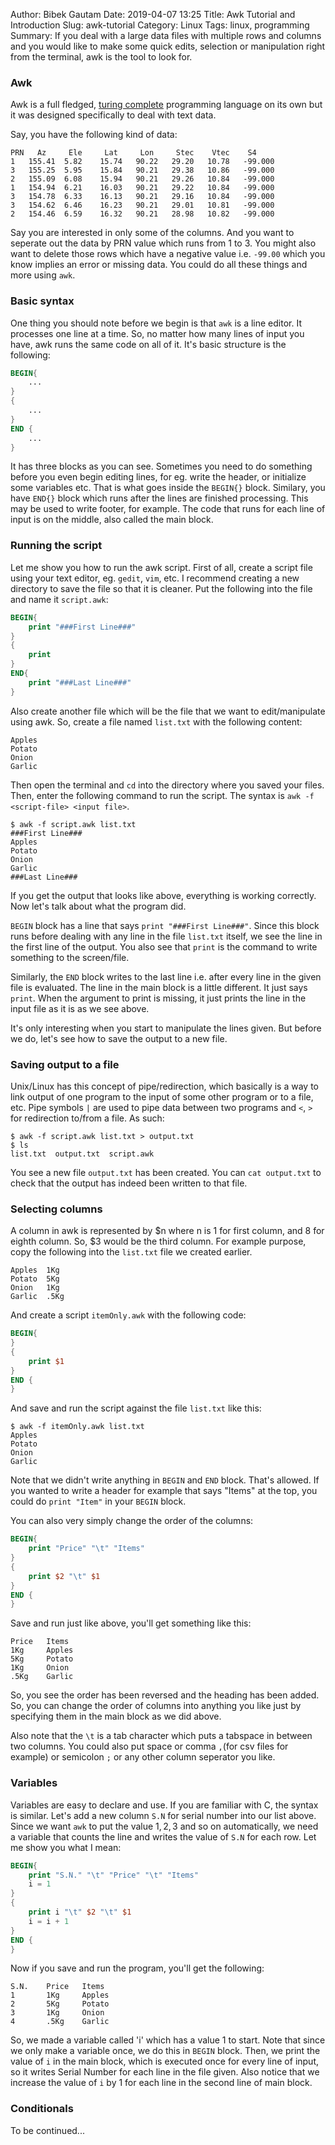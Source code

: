 Author: Bibek Gautam
Date: 2019-04-07 13:25
Title: Awk Tutorial and Introduction
Slug: awk-tutorial
Category: Linux
Tags: linux, programming
Summary: If you deal with a large data files with multiple rows and columns and you would like to make some quick edits, selection or manipulation right from the terminal, awk is the tool to look for.

### Awk
Awk is a full fledged, [turing complete](https://simple.wikipedia.org/wiki/Turing_complete) programming language
on its own but it was designed specifically to deal with text data.  

Say, you have the following kind of data:

```
PRN	  Az	 Ele	 Lat	 Lon	 Stec	 Vtec	 S4
1	155.41	5.82	15.74	90.22	29.20	10.78	-99.000
3	155.25	5.95	15.84	90.21	29.38	10.86	-99.000
2	155.09	6.08	15.94	90.21	29.26	10.84	-99.000
1	154.94	6.21	16.03	90.21	29.22	10.84	-99.000
3	154.78	6.33	16.13	90.21	29.16	10.84	-99.000
3	154.62	6.46	16.23	90.21	29.01	10.81	-99.000
2	154.46	6.59	16.32	90.21	28.98	10.82	-99.000
```

Say you are interested in only some of the columns. And you want to seperate out the data by PRN
value which runs from $1$ to $3$. You might also want to delete those rows which have a negative
value i.e. `-99.00` which you know implies an error or missing data. You could do all these things and
more using `awk`.


### Basic syntax
One thing you should note before we begin is that `awk` is a line editor. It processes one line at
a time. So, no matter how many lines of input you have, awk runs the same code on all of it. It's
basic structure is the following:

```awk
BEGIN{
    ...
}
{
    ...
}
END {
    ...
}
```
It has three blocks as you can see. Sometimes you need to do
something before you even begin editing lines, for eg. write the header, or initialize some variables
etc. That is what goes inside the `BEGIN{}` block. Similary, you have `END{}` block which runs after
the lines are finished processing. This may be used to write footer, for example. The code that runs
for each line of input is on the middle, also called the main block.

### Running the script
Let me show you how to run the awk script. First of all, create a script file using your text
editor, eg. `gedit`, `vim`, etc. I recommend creating a new directory to save the file so that it is
cleaner. Put the following into the file and name it `script.awk`:
```awk
BEGIN{
    print "###First Line###"
}
{
    print
}
END{
    print "###Last Line###"
}
```
Also create another  file which will be the file that we want to edit/manipulate using awk. So,
create a file named `list.txt` with the following content:
```
Apples
Potato
Onion
Garlic
```
Then open the terminal and `cd` into the directory where you saved
your files. Then, enter the following command to run the script. The syntax is `awk -f <script-file>
<input file>`.
```console
$ awk -f script.awk list.txt
###First Line###
Apples
Potato
Onion
Garlic
###Last Line###
```

If you get the output that looks like above, everything is working correctly. Now let's talk about
what the program did.  

`BEGIN` block has a line that says `print "###First Line###"`. Since this block runs before dealing
with any line in the file `list.txt` itself, we see the line in the first line of the output.
You also see that `print` is the command to write something to the screen/file.  

Similarly, the `END` block writes to the last line i.e. after every line in the given file is
evaluated. The line in the main block is a little different. It just says `print`. When the argument
to print is missing, it just prints the line in the input file as it is as we see above.  

It's only interesting when you start to manipulate the lines given. But before we do, let's see how
to save the output to a new file.

### Saving output to a file
Unix/Linux has this concept of pipe/redirection, which basically is a way to link output of one
program to the input of some other program or to a file, etc. Pipe symbols `|` are used to pipe data
between two programs and `<`, `>` for redirection to/from a file. As such:
```console
$ awk -f script.awk list.txt > output.txt
$ ls
list.txt  output.txt  script.awk
```

You see a new file `output.txt` has been created. You can `cat output.txt` to check that the output
has indeed been written to that file.

### Selecting columns
A column in awk is represented by &dollar;n where n is $1$ for first column, and $8$ for eighth
column. So, $3 would be the third column. For example purpose, copy the following into the `list.txt` file we created earlier.
```
Apples  1Kg
Potato  5Kg
Onion   1Kg
Garlic  .5Kg
```

And create a script `itemOnly.awk` with the following code:
```awk
BEGIN{
}
{
    print $1
}
END {
}
```

And save and run the script against the file `list.txt` like this:
```console
$ awk -f itemOnly.awk list.txt
Apples
Potato
Onion
Garlic
```
Note that we didn't write anything in `BEGIN` and `END` block. That's allowed. If you wanted to
write a header for example that says "Items" at the top, you could do `print "Item"` in your `BEGIN`
block.  

You can also very simply change the order of the columns:
```awk
BEGIN{
    print "Price" "\t" "Items"
}
{
    print $2 "\t" $1
}
END {
}
```

Save and run just like above, you'll get something like this:
```
Price	Items
1Kg	    Apples
5Kg	    Potato
1Kg	    Onion
.5Kg	Garlic
```

So, you see the order has been reversed and the heading has been added. So, you can change the order
of columns into anything you like just by specifying them in the main block as we did above.   

Also note that the `\t` is a tab character which puts a tabspace in between two columns. You could
also put space or comma `,`(for csv files for example) or semicolon `;` or any other column seperator you like.

### Variables
Variables are easy to declare and use. If you are familiar with C, the syntax is similar. Let's add
a new column `S.N` for serial number into our list above. Since we want `awk` to put the value
$1,2,3$ and so on automatically, we need a variable that counts the line and writes the value of
`S.N` for each row. Let me show you what I mean:

```awk
BEGIN{
    print "S.N." "\t" "Price" "\t" "Items"
    i = 1
}
{
    print i "\t" $2 "\t" $1
    i = i + 1
}
END {
}
```

Now if you save and run the program, you'll get the following:
```
S.N.	Price	Items
1	    1Kg	    Apples
2	    5Kg	    Potato
3	    1Kg	    Onion
4	    .5Kg	Garlic
```

So, we made a variable called 'i' which has a value $1$ to start. Note that since we only make a variable
once, we do this in `BEGIN` block. Then, we print the value of `i` in the main block, which is
executed once for every line of input, so it writes Serial Number for each line in the file given.
Also notice that we increase the value of `i` by 1 for each line in the second line of main block.


### Conditionals
To be continued...
